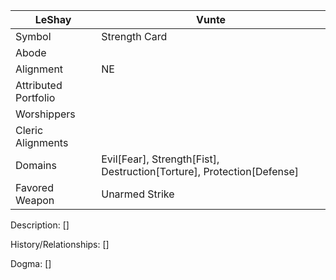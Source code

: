 | LeShay | Vunte |
| --- | --- |
| Symbol | Strength Card |
| Abode |
| Alignment | NE | 
| Attributed Portfolio |
| Worshippers | 
| Cleric Alignments |
| Domains | Evil[Fear], Strength[Fist], Destruction[Torture], Protection[Defense] | 
| Favored Weapon | Unarmed Strike | 

Description: 
    []

History/Relationships:
    []
    
Dogma: 
    []